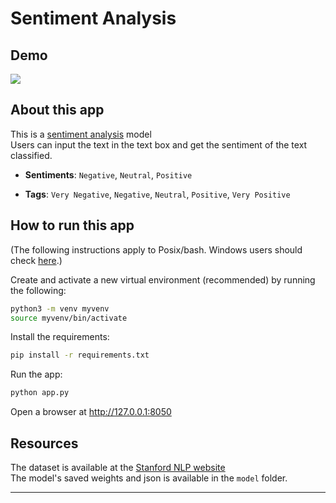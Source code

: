 # Sentiment Analysis 

## Demo

![](assets/demo.gif)

## About this app

This is a [sentiment analysis](https://en.wikipedia.org/wiki/Sentiment_analysis) model    
Users can input the text in the text box and get the sentiment of the text classified.

- **Sentiments**: `Negative`, `Neutral`, `Positive`    

- **Tags**: `Very Negative`, `Negative`, `Neutral`, `Positive`, `Very Positive`    

## How to run this app

(The following instructions apply to Posix/bash. Windows users should check
[here](https://docs.python.org/3/library/venv.html).)


Create and activate a new virtual environment (recommended) by running
the following:

```bash
python3 -m venv myvenv
source myvenv/bin/activate
```

Install the requirements:

```bash
pip install -r requirements.txt
```
Run the app:

```bash
python app.py
```
Open a browser at http://127.0.0.1:8050

## Resources

The dataset is available at the [Stanford NLP website](https://nlp.stanford.edu/sentiment/code.html)       
The model's saved weights and json is available in the `model` folder.

----